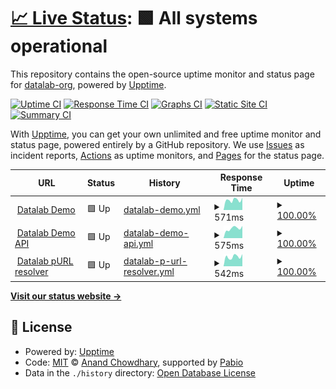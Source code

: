 # [📈 Live Status](https://datalab-org.github.io/datalab-org-status): <!--live status--> **🟩 All systems operational**

This repository contains the open-source uptime monitor and status page for [datalab-org](https://datalab-org.github.io/datalab-org-status), powered by [Upptime](https://github.com/upptime/upptime).

[![Uptime CI](https://github.com/datalab-org/datalab-org-status/workflows/Uptime%20CI/badge.svg)](https://github.com/datalab-org/datalab-org-status/actions?query=workflow%3A%22Uptime+CI%22)
[![Response Time CI](https://github.com/datalab-org/datalab-org-status/workflows/Response%20Time%20CI/badge.svg)](https://github.com/datalab-org/datalab-org-status/actions?query=workflow%3A%22Response+Time+CI%22)
[![Graphs CI](https://github.com/datalab-org/datalab-org-status/workflows/Graphs%20CI/badge.svg)](https://github.com/datalab-org/datalab-org-status/actions?query=workflow%3A%22Graphs+CI%22)
[![Static Site CI](https://github.com/datalab-org/datalab-org-status/workflows/Static%20Site%20CI/badge.svg)](https://github.com/datalab-org/datalab-org-status/actions?query=workflow%3A%22Static+Site+CI%22)
[![Summary CI](https://github.com/datalab-org/datalab-org-status/workflows/Summary%20CI/badge.svg)](https://github.com/datalab-org/datalab-org-status/actions?query=workflow%3A%22Summary+CI%22)

With [Upptime](https://upptime.js.org), you can get your own unlimited and free uptime monitor and status page, powered entirely by a GitHub repository. We use [Issues](https://github.com/datalab-org/datalab-org-status/issues) as incident reports, [Actions](https://github.com/datalab-org/datalab-org-status/actions) as uptime monitors, and [Pages](https://datalab-org.github.io/datalab-org-status) for the status page.

<!--start: status pages-->
<!-- This summary is generated by Upptime (https://github.com/upptime/upptime) -->
<!-- Do not edit this manually, your changes will be overwritten -->
<!-- prettier-ignore -->
| URL | Status | History | Response Time | Uptime |
| --- | ------ | ------- | ------------- | ------ |
| <img alt="" src="https://icons.duckduckgo.com/ip3/demo.datalab-org.io.ico" height="13"> [Datalab Demo](https://demo.datalab-org.io) | 🟩 Up | [datalab-demo.yml](https://github.com/datalab-org/datalab-org-status/commits/HEAD/history/datalab-demo.yml) | <details><summary><img alt="Response time graph" src="./graphs/datalab-demo/response-time-week.png" height="20"> 571ms</summary><br><a href="https://status.datalab-org.io/history/datalab-demo"><img alt="Response time 579" src="https://img.shields.io/endpoint?url=https%3A%2F%2Fraw.githubusercontent.com%2Fdatalab-org%2Fdatalab-org-status%2FHEAD%2Fapi%2Fdatalab-demo%2Fresponse-time.json"></a><br><a href="https://status.datalab-org.io/history/datalab-demo"><img alt="24-hour response time 672" src="https://img.shields.io/endpoint?url=https%3A%2F%2Fraw.githubusercontent.com%2Fdatalab-org%2Fdatalab-org-status%2FHEAD%2Fapi%2Fdatalab-demo%2Fresponse-time-day.json"></a><br><a href="https://status.datalab-org.io/history/datalab-demo"><img alt="7-day response time 571" src="https://img.shields.io/endpoint?url=https%3A%2F%2Fraw.githubusercontent.com%2Fdatalab-org%2Fdatalab-org-status%2FHEAD%2Fapi%2Fdatalab-demo%2Fresponse-time-week.json"></a><br><a href="https://status.datalab-org.io/history/datalab-demo"><img alt="30-day response time 561" src="https://img.shields.io/endpoint?url=https%3A%2F%2Fraw.githubusercontent.com%2Fdatalab-org%2Fdatalab-org-status%2FHEAD%2Fapi%2Fdatalab-demo%2Fresponse-time-month.json"></a><br><a href="https://status.datalab-org.io/history/datalab-demo"><img alt="1-year response time 579" src="https://img.shields.io/endpoint?url=https%3A%2F%2Fraw.githubusercontent.com%2Fdatalab-org%2Fdatalab-org-status%2FHEAD%2Fapi%2Fdatalab-demo%2Fresponse-time-year.json"></a></details> | <details><summary><a href="https://status.datalab-org.io/history/datalab-demo">100.00%</a></summary><a href="https://status.datalab-org.io/history/datalab-demo"><img alt="All-time uptime 99.21%" src="https://img.shields.io/endpoint?url=https%3A%2F%2Fraw.githubusercontent.com%2Fdatalab-org%2Fdatalab-org-status%2FHEAD%2Fapi%2Fdatalab-demo%2Fuptime.json"></a><br><a href="https://status.datalab-org.io/history/datalab-demo"><img alt="24-hour uptime 100.00%" src="https://img.shields.io/endpoint?url=https%3A%2F%2Fraw.githubusercontent.com%2Fdatalab-org%2Fdatalab-org-status%2FHEAD%2Fapi%2Fdatalab-demo%2Fuptime-day.json"></a><br><a href="https://status.datalab-org.io/history/datalab-demo"><img alt="7-day uptime 100.00%" src="https://img.shields.io/endpoint?url=https%3A%2F%2Fraw.githubusercontent.com%2Fdatalab-org%2Fdatalab-org-status%2FHEAD%2Fapi%2Fdatalab-demo%2Fuptime-week.json"></a><br><a href="https://status.datalab-org.io/history/datalab-demo"><img alt="30-day uptime 100.00%" src="https://img.shields.io/endpoint?url=https%3A%2F%2Fraw.githubusercontent.com%2Fdatalab-org%2Fdatalab-org-status%2FHEAD%2Fapi%2Fdatalab-demo%2Fuptime-month.json"></a><br><a href="https://status.datalab-org.io/history/datalab-demo"><img alt="1-year uptime 99.21%" src="https://img.shields.io/endpoint?url=https%3A%2F%2Fraw.githubusercontent.com%2Fdatalab-org%2Fdatalab-org-status%2FHEAD%2Fapi%2Fdatalab-demo%2Fuptime-year.json"></a></details>
| <img alt="" src="https://icons.duckduckgo.com/ip3/demo-api.datalab-org.io.ico" height="13"> [Datalab Demo API](https://demo-api.datalab-org.io/healthcheck/is_ready) | 🟩 Up | [datalab-demo-api.yml](https://github.com/datalab-org/datalab-org-status/commits/HEAD/history/datalab-demo-api.yml) | <details><summary><img alt="Response time graph" src="./graphs/datalab-demo-api/response-time-week.png" height="20"> 575ms</summary><br><a href="https://status.datalab-org.io/history/datalab-demo-api"><img alt="Response time 572" src="https://img.shields.io/endpoint?url=https%3A%2F%2Fraw.githubusercontent.com%2Fdatalab-org%2Fdatalab-org-status%2FHEAD%2Fapi%2Fdatalab-demo-api%2Fresponse-time.json"></a><br><a href="https://status.datalab-org.io/history/datalab-demo-api"><img alt="24-hour response time 678" src="https://img.shields.io/endpoint?url=https%3A%2F%2Fraw.githubusercontent.com%2Fdatalab-org%2Fdatalab-org-status%2FHEAD%2Fapi%2Fdatalab-demo-api%2Fresponse-time-day.json"></a><br><a href="https://status.datalab-org.io/history/datalab-demo-api"><img alt="7-day response time 575" src="https://img.shields.io/endpoint?url=https%3A%2F%2Fraw.githubusercontent.com%2Fdatalab-org%2Fdatalab-org-status%2FHEAD%2Fapi%2Fdatalab-demo-api%2Fresponse-time-week.json"></a><br><a href="https://status.datalab-org.io/history/datalab-demo-api"><img alt="30-day response time 549" src="https://img.shields.io/endpoint?url=https%3A%2F%2Fraw.githubusercontent.com%2Fdatalab-org%2Fdatalab-org-status%2FHEAD%2Fapi%2Fdatalab-demo-api%2Fresponse-time-month.json"></a><br><a href="https://status.datalab-org.io/history/datalab-demo-api"><img alt="1-year response time 572" src="https://img.shields.io/endpoint?url=https%3A%2F%2Fraw.githubusercontent.com%2Fdatalab-org%2Fdatalab-org-status%2FHEAD%2Fapi%2Fdatalab-demo-api%2Fresponse-time-year.json"></a></details> | <details><summary><a href="https://status.datalab-org.io/history/datalab-demo-api">100.00%</a></summary><a href="https://status.datalab-org.io/history/datalab-demo-api"><img alt="All-time uptime 99.21%" src="https://img.shields.io/endpoint?url=https%3A%2F%2Fraw.githubusercontent.com%2Fdatalab-org%2Fdatalab-org-status%2FHEAD%2Fapi%2Fdatalab-demo-api%2Fuptime.json"></a><br><a href="https://status.datalab-org.io/history/datalab-demo-api"><img alt="24-hour uptime 100.00%" src="https://img.shields.io/endpoint?url=https%3A%2F%2Fraw.githubusercontent.com%2Fdatalab-org%2Fdatalab-org-status%2FHEAD%2Fapi%2Fdatalab-demo-api%2Fuptime-day.json"></a><br><a href="https://status.datalab-org.io/history/datalab-demo-api"><img alt="7-day uptime 100.00%" src="https://img.shields.io/endpoint?url=https%3A%2F%2Fraw.githubusercontent.com%2Fdatalab-org%2Fdatalab-org-status%2FHEAD%2Fapi%2Fdatalab-demo-api%2Fuptime-week.json"></a><br><a href="https://status.datalab-org.io/history/datalab-demo-api"><img alt="30-day uptime 100.00%" src="https://img.shields.io/endpoint?url=https%3A%2F%2Fraw.githubusercontent.com%2Fdatalab-org%2Fdatalab-org-status%2FHEAD%2Fapi%2Fdatalab-demo-api%2Fuptime-month.json"></a><br><a href="https://status.datalab-org.io/history/datalab-demo-api"><img alt="1-year uptime 99.21%" src="https://img.shields.io/endpoint?url=https%3A%2F%2Fraw.githubusercontent.com%2Fdatalab-org%2Fdatalab-org-status%2FHEAD%2Fapi%2Fdatalab-demo-api%2Fuptime-year.json"></a></details>
| <img alt="" src="https://icons.duckduckgo.com/ip3/purl.datalab-org.io.ico" height="13"> [Datalab pURL resolver](https://purl.datalab-org.io) | 🟩 Up | [datalab-p-url-resolver.yml](https://github.com/datalab-org/datalab-org-status/commits/HEAD/history/datalab-p-url-resolver.yml) | <details><summary><img alt="Response time graph" src="./graphs/datalab-p-url-resolver/response-time-week.png" height="20"> 542ms</summary><br><a href="https://status.datalab-org.io/history/datalab-p-url-resolver"><img alt="Response time 552" src="https://img.shields.io/endpoint?url=https%3A%2F%2Fraw.githubusercontent.com%2Fdatalab-org%2Fdatalab-org-status%2FHEAD%2Fapi%2Fdatalab-p-url-resolver%2Fresponse-time.json"></a><br><a href="https://status.datalab-org.io/history/datalab-p-url-resolver"><img alt="24-hour response time 672" src="https://img.shields.io/endpoint?url=https%3A%2F%2Fraw.githubusercontent.com%2Fdatalab-org%2Fdatalab-org-status%2FHEAD%2Fapi%2Fdatalab-p-url-resolver%2Fresponse-time-day.json"></a><br><a href="https://status.datalab-org.io/history/datalab-p-url-resolver"><img alt="7-day response time 542" src="https://img.shields.io/endpoint?url=https%3A%2F%2Fraw.githubusercontent.com%2Fdatalab-org%2Fdatalab-org-status%2FHEAD%2Fapi%2Fdatalab-p-url-resolver%2Fresponse-time-week.json"></a><br><a href="https://status.datalab-org.io/history/datalab-p-url-resolver"><img alt="30-day response time 522" src="https://img.shields.io/endpoint?url=https%3A%2F%2Fraw.githubusercontent.com%2Fdatalab-org%2Fdatalab-org-status%2FHEAD%2Fapi%2Fdatalab-p-url-resolver%2Fresponse-time-month.json"></a><br><a href="https://status.datalab-org.io/history/datalab-p-url-resolver"><img alt="1-year response time 552" src="https://img.shields.io/endpoint?url=https%3A%2F%2Fraw.githubusercontent.com%2Fdatalab-org%2Fdatalab-org-status%2FHEAD%2Fapi%2Fdatalab-p-url-resolver%2Fresponse-time-year.json"></a></details> | <details><summary><a href="https://status.datalab-org.io/history/datalab-p-url-resolver">100.00%</a></summary><a href="https://status.datalab-org.io/history/datalab-p-url-resolver"><img alt="All-time uptime 88.35%" src="https://img.shields.io/endpoint?url=https%3A%2F%2Fraw.githubusercontent.com%2Fdatalab-org%2Fdatalab-org-status%2FHEAD%2Fapi%2Fdatalab-p-url-resolver%2Fuptime.json"></a><br><a href="https://status.datalab-org.io/history/datalab-p-url-resolver"><img alt="24-hour uptime 100.00%" src="https://img.shields.io/endpoint?url=https%3A%2F%2Fraw.githubusercontent.com%2Fdatalab-org%2Fdatalab-org-status%2FHEAD%2Fapi%2Fdatalab-p-url-resolver%2Fuptime-day.json"></a><br><a href="https://status.datalab-org.io/history/datalab-p-url-resolver"><img alt="7-day uptime 100.00%" src="https://img.shields.io/endpoint?url=https%3A%2F%2Fraw.githubusercontent.com%2Fdatalab-org%2Fdatalab-org-status%2FHEAD%2Fapi%2Fdatalab-p-url-resolver%2Fuptime-week.json"></a><br><a href="https://status.datalab-org.io/history/datalab-p-url-resolver"><img alt="30-day uptime 100.00%" src="https://img.shields.io/endpoint?url=https%3A%2F%2Fraw.githubusercontent.com%2Fdatalab-org%2Fdatalab-org-status%2FHEAD%2Fapi%2Fdatalab-p-url-resolver%2Fuptime-month.json"></a><br><a href="https://status.datalab-org.io/history/datalab-p-url-resolver"><img alt="1-year uptime 88.35%" src="https://img.shields.io/endpoint?url=https%3A%2F%2Fraw.githubusercontent.com%2Fdatalab-org%2Fdatalab-org-status%2FHEAD%2Fapi%2Fdatalab-p-url-resolver%2Fuptime-year.json"></a></details>

<!--end: status pages-->

[**Visit our status website →**](https://datalab-org.github.io/datalab-org-status)

## 📄 License

- Powered by: [Upptime](https://github.com/upptime/upptime)
- Code: [MIT](./LICENSE) © [Anand Chowdhary](https://anandchowdhary.com), supported by [Pabio](https://pabio.com)
- Data in the `./history` directory: [Open Database License](https://opendatacommons.org/licenses/odbl/1-0/)
